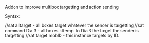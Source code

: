 Addon to improve multibox targetting and action sending.

Syntax:

//sat alltarget - all boxes target whatever the sender is targetting
//sat command Dia 3 - all boxes attempt to Dia 3 the target the sender is targetting
//sat target mobID - this instance targets by ID.